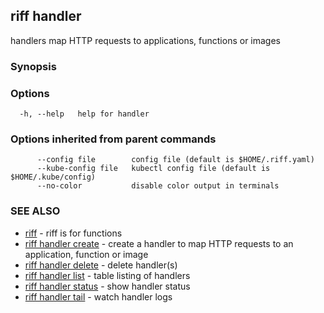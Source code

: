 ## riff handler

handlers map HTTP requests to applications, functions or images

### Synopsis

<todo>

### Options

```
  -h, --help   help for handler
```

### Options inherited from parent commands

```
      --config file        config file (default is $HOME/.riff.yaml)
      --kube-config file   kubectl config file (default is $HOME/.kube/config)
      --no-color           disable color output in terminals
```

### SEE ALSO

* [riff](riff.md)	 - riff is for functions
* [riff handler create](riff_handler_create.md)	 - create a handler to map HTTP requests to an application, function or image
* [riff handler delete](riff_handler_delete.md)	 - delete handler(s)
* [riff handler list](riff_handler_list.md)	 - table listing of handlers
* [riff handler status](riff_handler_status.md)	 - show handler status
* [riff handler tail](riff_handler_tail.md)	 - watch handler logs

